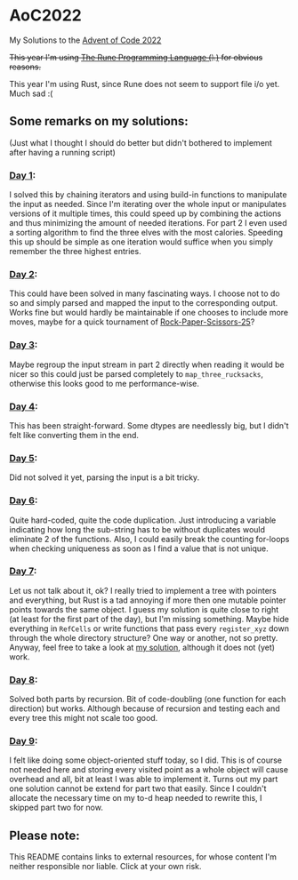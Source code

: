 # AoC2022
My Solutions to the [Advent of Code 2022](https://adventofcode.com/)

~~This year I'm using [The Rune Programming Language (ᚣ)](https://github.com/google/rune) for obvious reasons.~~

This year I'm using Rust, since Rune does not seem to support file i/o yet. Much sad :(

## Some remarks on my solutions:
(Just what I thought I should do better but didn't bothered to implement after having a running script)

### [Day 1](https://github.com/RuneDominik/AoC2022/blob/main/src/elf/calories.rs):
I solved this by chaining iterators and using build-in functions to manipulate the input as needed. Since I'm iterating over the whole input or manipulates versions of it multiple times, this could speed up by combining the actions and thus minimizing the amount of needed iterations. For part 2 I even used a sorting algorithm to find the three elves with the most calories. Speeding this up should be simple as one iteration would suffice when you simply remember the three highest entries.

### [Day 2](https://github.com/RuneDominik/AoC2022/blob/main/src/elf/camp.rs):
This could have been solved in many fascinating ways. I choose not to do so and simply parsed and mapped the input to the corresponding output. Works fine but would hardly be maintainable if one chooses to include more moves, maybe for a quick tournament of [Rock-Paper-Scissors-25](https://umop.com/rps25.htm)?

### [Day 3](https://github.com/RuneDominik/AoC2022/blob/main/src/elf/rucksacks.rs):
Maybe regroup the input stream in part 2 directly when reading it would be nicer so this could just be parsed completely to `map_three_rucksacks`, otherwise this looks good to me performance-wise.

### [Day 4](https://github.com/RuneDominik/AoC2022/blob/main/src/elf/cleanup.rs):
This has been straight-forward. Some dtypes are needlessly big, but I didn't felt like converting them in the end.

### [Day 5](https://github.com/RuneDominik/AoC2022/blob/main/src/elf/stacking.rs):
Did not solved it yet, parsing the input is a bit tricky.

### [Day 6](https://github.com/RuneDominik/AoC2022/blob/main/src/comms/msg.rs):
Quite hard-coded, quite the code duplication. Just introducing a variable indicating how long the sub-string has to be without duplicates would eliminate 2 of the functions. Also, I could easily break the counting for-loops when checking uniqueness as soon as I find a value that is not unique.

### [Day 7](https://github.com/RuneDominik/AoC2022/blob/main/src/comms/dirs.rs):
Let us not talk about it, ok? I really tried to implement a tree with pointers and everything, but Rust is a tad annoying if more then one mutable pointer points towards the same object. I guess my solution is quite close to right (at least for the first part of the day), but I'm missing something. Maybe hide everything in `RefCells` or write functions that pass every `register_xyz` down through the whole directory structure? One way or another, not so pretty. Anyway, feel free to take a look at [my solution](https://github.com/RuneDominik/AoC2022/blob/main/src/comms/dirs.rs), although it does not (yet) work.

### [Day 8](https://github.com/RuneDominik/AoC2022/blob/main/src/fauna/trees.rs):
Solved both parts by recursion. Bit of code-doubling (one function for each direction) but works. Although because of recursion and testing each and every tree this might not scale too good.

### [Day 9](https://github.com/RuneDominik/AoC2022/blob/main/src/surroundings/brigde.rs):
I felt like doing some object-oriented stuff today, so I did. This is of course not needed here and storing every visited point as a whole object will cause overhead and all, bit at least I was able to implement it. Turns out my part one solution cannot be extend for part two that easily. Since I couldn't allocate the necessary time on my to-d heap needed to rewrite this, I skipped part two for now.

## Please note:
This README contains links to external resources, for whose content I'm neither responsible nor liable. Click at your own risk.
